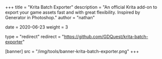 +++
title = "Krita Batch Exporter"
description = "An official Krita add-on to export your game assets fast and with great flexibility. Inspired by Generator in Photoshop."
author = "nathan"

date = 2020-06-23
weight = 3

type = "redirect"
redirect = "https://github.com/GDQuest/krita-batch-exporter"

[banner]
src = "/img/tools/banner-krita-batch-exporter.png"
+++

